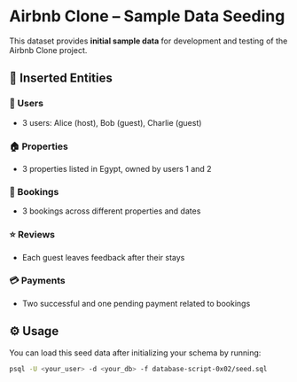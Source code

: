 # Airbnb Clone – Sample Data Seeding

This dataset provides **initial sample data** for development and testing of the Airbnb Clone project.

## 📌 Inserted Entities

### 👤 Users
- 3 users: Alice (host), Bob (guest), Charlie (guest)

### 🏠 Properties
- 3 properties listed in Egypt, owned by users 1 and 2

### 📅 Bookings
- 3 bookings across different properties and dates

### ⭐ Reviews
- Each guest leaves feedback after their stays

### 💳 Payments
- Two successful and one pending payment related to bookings

## ⚙️ Usage

You can load this seed data after initializing your schema by running:

```bash
psql -U <your_user> -d <your_db> -f database-script-0x02/seed.sql
